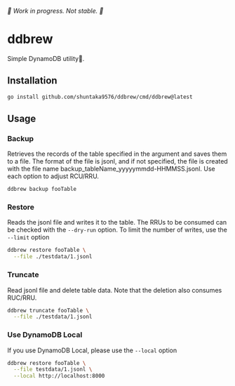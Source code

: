*🚧 Work in progress. Not stable. 🚧*

# ddbrew

Simple DynamoDB utility🍺.

## Installation

```bash
go install github.com/shuntaka9576/ddbrew/cmd/ddbrew@latest
```

## Usage

### Backup
Retrieves the records of the table specified in the argument and saves them to a file. The format of the file is jsonl, and if not specified, the file is created with the file name backup_tableName_yyyyymmdd-HHMMSS.jsonl. Use each option to adjust RCU/RRU.

```bash
ddbrew backup fooTable
```

### Restore
Reads the jsonl file and writes it to the table. The RRUs to be consumed can be checked with the `--dry-run` option. To limit the number of writes, use the `--limit` option

```bash
ddbrew restore fooTable \
  --file ./testdata/1.jsonl
```

### Truncate
Read jsonl file and delete table data. Note that the deletion also consumes RUC/RRU.

```bash
ddbrew truncate fooTable \
  --file ./testdata/1.jsonl
```

### Use DynamoDB Local

If you use DynamoDB Local, please use the `--local` option
```bash
ddbrew restore fooTable \
  --file testdata/1.jsonl \
  --local http://localhost:8000
```

